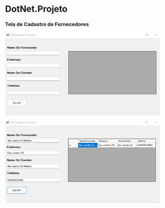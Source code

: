# DotNet.Projeto
 
 ### Tela de Cadastro de Fornecedores
![Começo](https://github.com/AlexDeSaran/DotNet.Projeto/blob/main/img.png)

![Começo](https://github.com/AlexDeSaran/DotNet.Projeto/blob/main/img1.png)
